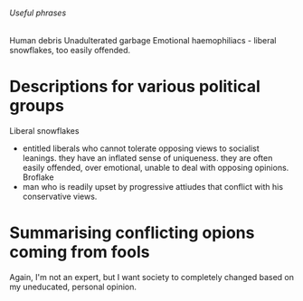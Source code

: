 ###### Useful phrases

Human debris
Unadulterated garbage
Emotional haemophiliacs - liberal snowflakes, too easily offended. 





# Descriptions for various political groups
Liberal snowflakes
- entitled liberals who cannot tolerate opposing views to socialist leanings. they have an inflated sense of uniqueness. they are often easily offended, over emotional, unable to deal with opposing opinions.
Broflake
- man who is readily upset by progressive attiudes that conflict with his conservative views.



# Summarising conflicting opions coming from fools
Again, I'm not an expert, but I want society to completely changed based on my uneducated, personal opinion.﻿
